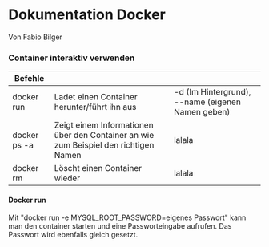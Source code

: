 # Dokumentation Docker
Von Fabio Bilger



### Container interaktiv verwenden

| Befehle            |               |                                                                     |
| -------------------| ------------- |---------------------------------------------------------------------|
| docker run <name>  | Ladet einen Container herunter/führt ihn aus  | -d (Im Hintergrund), --name (eigenen Namen geben)|
| docker ps -a       | Zeigt einem Informationen über den Container an wie zum Beispiel den richtigen Namen| lalala |
| docker rm          | Löscht einen Container wieder | lalala |
 


#### Docker run
 
Mit "docker run -e MYSQL_ROOT_PASSWORD=eigenes Passwort" kann man den container starten und eine Passworteingabe aufrufen. Das Passwort wird ebenfalls gleich gesetzt.
